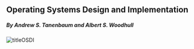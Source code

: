 ## Operating Systems Design and Implementation

##### By Andrew S. Tanenbaum and Albert S. Woodhull



![titleOSDI](Chapter/Sources/TitleOSDI.png)

